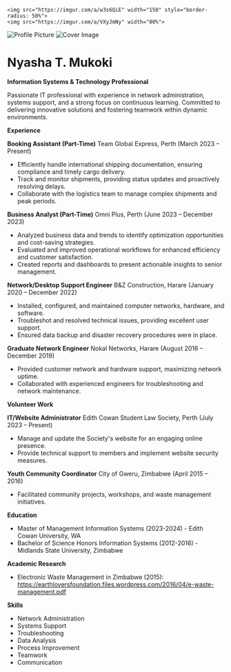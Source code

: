 ```
<img src="https://imgur.com/a/w3s6QiE" width="150" style="border-radius: 50%"> 
<img src="https://imgur.com/a/VXyJmNy" width="80%"> 
```

![Profile Picture](https://imgur.com/a/w3s6QiE)
![Cover Image](https://imgur.com/a/VXyJmNy)

# Nyasha T. Mukoki

**Information Systems & Technology Professional**

Passionate IT professional with experience in network administration, systems support, and a strong focus on continuous learning. Committed to delivering innovative solutions and fostering teamwork within dynamic environments.

**Experience**

**Booking Assistant (Part-Time)** 
Team Global Express, Perth (March 2023 – Present)

* Efficiently handle international shipping documentation, ensuring compliance and timely cargo delivery.
* Track and monitor shipments, providing status updates and proactively resolving delays.
* Collaborate with the logistics team to manage complex shipments and peak periods.

**Business Analyst (Part-Time)**
Omni Plus, Perth (June 2023 – December 2023)

* Analyzed business data and trends to identify optimization opportunities and cost-saving strategies.
* Evaluated and improved operational workflows for enhanced efficiency and customer satisfaction. 
* Created reports and dashboards to present actionable insights to senior management. 

**Network/Desktop Support Engineer**
B&Z Construction, Harare (January 2020 – December 2022)

* Installed, configured, and maintained computer networks, hardware, and software.
* Troubleshot and resolved technical issues, providing excellent user support.
* Ensured data backup and disaster recovery procedures were in place.

**Graduate Network Engineer**
Nokal Networks, Harare (August 2016 – December 2019) 

* Provided customer network and hardware support, maximizing network uptime.
* Collaborated with experienced engineers for troubleshooting and network maintenance.

**Volunteer Work**

**IT/Website Administrator**
Edith Cowan Student Law Society, Perth (July 2023 – Present)

* Manage and update the Society's website for an engaging online presence.
* Provide technical support to members and implement website security measures.

**Youth Community Coordinator**
City of Gweru, Zimbabwe (April 2015 – 2016)

* Facilitated community projects, workshops, and waste management initiatives.

**Education**

* Master of Management Information Systems (2023-2024) - Edith Cowan University, WA
* Bachelor of Science Honors Information Systems (2012-2016) - Midlands State University, Zimbabwe

**Academic Research**

* Electronic Waste Management in Zimbabwe (2015): https://earthloversfoundation.files.wordpress.com/2016/04/e-waste-management.pdf 

**Skills**

* Network Administration 
* Systems Support
* Troubleshooting
* Data Analysis
* Process Improvement
* Teamwork
* Communication

